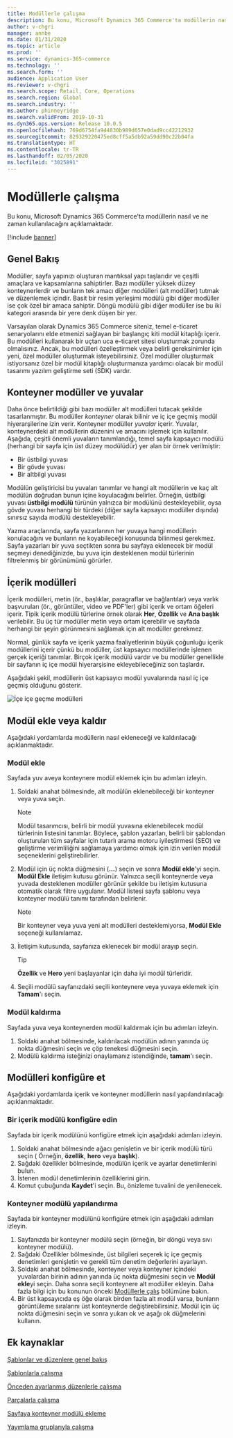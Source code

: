 ```yaml
---
title: Modüllerle çalışma
description: Bu konu, Microsoft Dynamics 365 Commerce'ta modüllerin nasıl ve ne zaman kullanılacağını açıklamaktadır.
author: v-chgri
manager: annbe
ms.date: 01/31/2020
ms.topic: article
ms.prod: ''
ms.service: dynamics-365-commerce
ms.technology: ''
ms.search.form: ''
audience: Application User
ms.reviewer: v-chgri
ms.search.scope: Retail, Core, Operations
ms.search.region: Global
ms.search.industry: ''
ms.author: phinneyridge
ms.search.validFrom: 2019-10-31
ms.dyn365.ops.version: Release 10.0.5
ms.openlocfilehash: 769d6754fa944830b989d657e0dad9cc42212932
ms.sourcegitcommit: 829329220475ed8cff5a5db92a59dd90c22b04fa
ms.translationtype: HT
ms.contentlocale: tr-TR
ms.lasthandoff: 02/05/2020
ms.locfileid: "3025891"
---
```

# <a name="work-with-modules"></a>Modüllerle çalışma

Bu konu, Microsoft Dynamics 365 Commerce'ta modüllerin nasıl ve ne zaman kullanılacağını açıklamaktadır.


[!include [banner](includes/banner.md)]

## <a name="overview"></a>Genel Bakış

Modüller, sayfa yapınızı oluşturan mantıksal yapı taşlarıdır ve çeşitli amaçlara ve kapsamlarına sahiptirler. Bazı modüller yüksek düzey konteynerlerdir ve bunların tek amacı diğer modülleri (alt modüller) tutmak ve düzenlemek içindir. Basit bir resim yerleşimi modülü gibi diğer modüller ise çok özel bir amaca sahiptir. Döngü modülü gibi diğer modüller ise bu iki kategori arasında bir yere denk düşen bir yer.

Varsayılan olarak Dynamics 365 Commerce siteniz, temel e-ticaret senaryolarını elde etmenizi sağlayan bir başlangıç kiti modül kitaplığı içerir. Bu modülleri kullanarak bir uçtan uca e-ticaret sitesi oluşturmak zorunda olmalısınız. Ancak, bu modülleri özelleştirmek veya belirli gereksinimler için yeni, özel modüller oluşturmak isteyebilirsiniz. Özel modüller oluşturmak istiyorsanız özel bir modül kitaplığı oluşturmanıza yardımcı olacak bir modül tasarımı yazılım geliştirme seti (SDK) vardır.

## <a name="container-modules-and-slots"></a>Konteyner modüller ve yuvalar

Daha önce belirtildiği gibi bazı modüller alt modülleri tutacak şekilde tasarlanmıştır. Bu modüller *konteyner* olarak bilinir ve iç içe geçmiş modül hiyerarşilerine izin verir. Konteyner modüller *yuvalar* içerir. Yuvalar, konteynerdeki alt modüllerin düzenini ve amacını işlemek için kullanılır. Aşağıda, çeşitli önemli yuvaların tanımlandığı, temel sayfa kapsayıcı modülü (herhangi bir sayfa için üst düzey modülüdür) yer alan bir örnek verilmiştir:

- Bir üstbilgi yuvası
- Bir gövde yuvası
- Bir altbilgi yuvası

Modülün geliştiricisi bu yuvaları tanımlar ve hangi alt modüllerin ve kaç alt modülün doğrudan bunun içine koyulacağını belirler. Örneğin, üstbilgi yuvası **üstbilgi modülü** türünün yalnızca bir modülünü destekleyebilir, oysa gövde yuvası herhangi bir türdeki (diğer sayfa kapsayıcı modüller dışında) sınırsız sayıda modülü destekleyebilir.

Yazma araçlarında, sayfa yazarlarının her yuvaya hangi modüllerin konulacağını ve bunların ne koyabileceği konusunda bilinmesi gerekmez. Sayfa yazarları bir yuva seçtikten sonra bu sayfaya eklenecek bir modül seçmeyi denediğinizde, bu yuva için desteklenen modül türlerinin filtrelenmiş bir görünümünü görürler.

## <a name="content-modules"></a>İçerik modülleri

İçerik modülleri, metin (ör., başlıklar, paragraflar ve bağlantılar) veya varlık başvuruları (ör., görüntüler, video ve PDF'ler) gibi içerik ve ortam öğeleri içerir. Tipik içerik modülü türlerine örnek olarak **Her**, **Özellik** ve **Ana başlık** verilebilir. Bu üç tür modüller metin veya ortam içerebilir ve sayfada herhangi bir şeyin görünmesini sağlamak için alt modüller gerekmez.

Normal, günlük sayfa ve içerik yazma faaliyetlerinin büyük çoğunluğu içerik modüllerini içerir çünkü bu modüller, üst kapsayıcı modüllerinde işlenen gerçek içeriği tanımlar. Birçok içerik modülü vardır ve bu modüller genellikle bir sayfanın iç içe modül hiyerarşisine ekleyebileceğiniz son taşlardır.

Aşağıdaki şekil, modüllerin üst kapsayıcı modül yuvalarında nasıl iç içe geçmiş olduğunu gösterir.

![İçe içe geçme modülleri](../commerce/media/basic-module-nesting.png)

## <a name="add-or-remove-modules"></a>Modül ekle veya kaldır

Aşağıdaki yordamlarda modüllerin nasıl ekleneceği ve kaldırılacağı açıklanmaktadır.

### <a name="add-a-module"></a>Modül ekle

Sayfada yuv aveya konteynere modül eklemek için bu adımları izleyin.

1. Soldaki anahat bölmesinde, alt modülün eklenebileceği bir konteyner veya yuva seçin.

    > [!NOTE]
    > Modül tasarımcısı, belirli bir modül yuvasına eklenebilecek modül türlerinin listesini tanımlar. Böylece, şablon yazarları, belirli bir şablondan oluşturulan tüm sayfalar için tutarlı arama motoru iyileştirmesi (SEO) ve geliştirme verimliliğini sağlamaya yardımcı olmak için izin verilen modül seçeneklerini geliştirebilirler.

1. Modül için üç nokta düğmesini (**...**) seçin ve sonra **Modül ekle**'yi seçin. **Modül Ekle** iletişim kutusu görünür. Yalnızca seçili konteynerde veya yuvada desteklenen modüller görünür şekilde bu iletişim kutusuna otomatik olarak filtre uygulanır. Modül listesi sayfa şablonu veya konteyner modülü tanımı tarafından belirlenir.

    > [!NOTE]
    > Bir konteyner veya yuva yeni alt modülleri desteklemiyorsa, **Modül Ekle** seçeneği kullanılamaz.

1. İletişim kutusunda, sayfanıza eklenecek bir modül arayıp seçin.

    > [!TIP]
    > **Özellik** ve **Hero** yeni başlayanlar için daha iyi modül türleridir.

1. Seçili modülü sayfanızdaki seçili konteynere veya yuvaya eklemek için **Tamam**'ı seçin.

### <a name="remove-a-module"></a>Modül kaldırma

Sayfada yuva veya konteynerden modül kaldırmak için bu adımları izleyin.

1. Soldaki anahat bölmesinde, kaldırılacak modülün adının yanında üç nokta düğmesini seçin ve çöp tenekesi düğmesini seçin.
1. Modülü kaldırma isteğinizi onaylamanız istendiğinde, **tamam**'ı seçin.

## <a name="configure-modules"></a>Modülleri konfigüre et

Aşağıdaki yordamlarda içerik ve konteyner modüllerin nasıl yapılandırılacağı açıklanmaktadır.

### <a name="configure-a-content-module"></a>Bir içerik modülü konfigüre edin

Sayfada bir içerik modülünü konfigüre etmek için aşağıdaki adımları izleyin.

1. Soldaki anahat bölmesinde ağacı genişletin ve bir içerik modülü türü seçin ( Örneğin, **özellik**, **hero** veya **başlık**).
1. Sağdaki özellikler bölmesinde, modülün içerik ve ayarlar denetimlerini bulun.
1. İstenen modül denetimlerinin özelliklerini girin.
1. Komut çubuğunda **Kaydet**'i seçin. Bu, önizleme tuvalini de yenilenecek.

### <a name="configure-a-container-module"></a>Konteyner modülü yapılandırma

Sayfada bir konteyner modülünü konfigüre etmek için aşağıdaki adımları izleyin.

1. Sayfanızda bir konteyner modülü seçin (örneğin, bir döngü veya sıvı konteyner modülü).
1. Sağdaki Özellikler bölmesinde, üst bilgileri seçerek iç içe geçmiş denetimleri genişletin ve gerekli tüm denetim değerlerini ayarlayın.
1. Soldaki anahat bölmesinde, konteyner veya konteyner içindeki yuvalardan birinin adının yanında üç nokta düğmesini seçin ve **Modül ekle**yi seçin. Daha sonra seçili konteynere alt modüller ekleyin. Daha fazla bilgi için bu konunun önceki [Modüllerle çalış](#add-a-module) bölümüne bakın.
1. Bir üst kapsayıcıda eş öğe olarak birden fazla alt modül varsa, bunların görüntüleme sıralarını üst konteynerde değiştirebilirsiniz. Modül için üç nokta düğmesini seçin ve sonra yukarı ok ve aşağı ok düğmelerini kullanın.

## <a name="additional-resources"></a>Ek kaynaklar

[Şablonlar ve düzenlere genel bakış](templates-layouts-overview.md)

[Şablonlarla çalışma](work-with-templates.md)

[Önceden ayarlanmış düzenlerle çalışma](work-with-layouts.md)

[Parçalarla çalışma](work-with-fragments.md)

[Sayfaya konteyner modülü ekleme](add-container-module.md)

[Yayımlama gruplarıyla çalışma](publish-groups.md)

